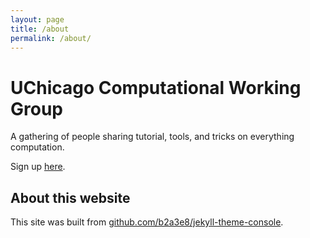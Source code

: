```yaml
---
layout: page
title: /about
permalink: /about/
---
```


# UChicago Computational Working Group

A gathering of people sharing tutorial, tools, and tricks on everything computation. 

Sign up [here](https://docs.google.com/spreadsheets/d/1CjY0zKWJtZf6tPOxlQlO9B4Wt_6GKlIO4xUQ0ki6cDw/edit?usp=sharing).

## About this website

This site was built from [github.com/b2a3e8/jekyll-theme-console](https://github.com/b2a3e8/jekyll-theme-console).
